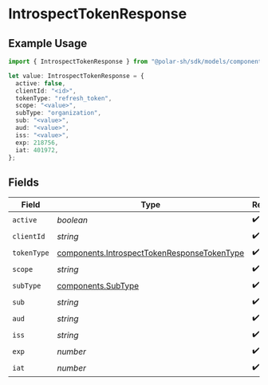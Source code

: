 # IntrospectTokenResponse

## Example Usage

```typescript
import { IntrospectTokenResponse } from "@polar-sh/sdk/models/components";

let value: IntrospectTokenResponse = {
  active: false,
  clientId: "<id>",
  tokenType: "refresh_token",
  scope: "<value>",
  subType: "organization",
  sub: "<value>",
  aud: "<value>",
  iss: "<value>",
  exp: 218756,
  iat: 401972,
};
```

## Fields

| Field                                                                                                      | Type                                                                                                       | Required                                                                                                   | Description                                                                                                |
| ---------------------------------------------------------------------------------------------------------- | ---------------------------------------------------------------------------------------------------------- | ---------------------------------------------------------------------------------------------------------- | ---------------------------------------------------------------------------------------------------------- |
| `active`                                                                                                   | *boolean*                                                                                                  | :heavy_check_mark:                                                                                         | N/A                                                                                                        |
| `clientId`                                                                                                 | *string*                                                                                                   | :heavy_check_mark:                                                                                         | N/A                                                                                                        |
| `tokenType`                                                                                                | [components.IntrospectTokenResponseTokenType](../../models/components/introspecttokenresponsetokentype.md) | :heavy_check_mark:                                                                                         | N/A                                                                                                        |
| `scope`                                                                                                    | *string*                                                                                                   | :heavy_check_mark:                                                                                         | N/A                                                                                                        |
| `subType`                                                                                                  | [components.SubType](../../models/components/subtype.md)                                                   | :heavy_check_mark:                                                                                         | N/A                                                                                                        |
| `sub`                                                                                                      | *string*                                                                                                   | :heavy_check_mark:                                                                                         | N/A                                                                                                        |
| `aud`                                                                                                      | *string*                                                                                                   | :heavy_check_mark:                                                                                         | N/A                                                                                                        |
| `iss`                                                                                                      | *string*                                                                                                   | :heavy_check_mark:                                                                                         | N/A                                                                                                        |
| `exp`                                                                                                      | *number*                                                                                                   | :heavy_check_mark:                                                                                         | N/A                                                                                                        |
| `iat`                                                                                                      | *number*                                                                                                   | :heavy_check_mark:                                                                                         | N/A                                                                                                        |